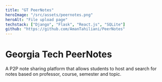 ```yaml
---
title: "GT PeerNotes"
heroImage: "/src/assets/peernotes.png"
heroAlt: "File upload page"
techstack: ["Django", "Flask", "React.js", "SQLite"]
github: "https://github.com/AmanTahiliani/PeerNotes"
---
```


# Georgia Tech PeerNotes
A P2P note sharing platform that allows students to host and search for notes based on professor, course, semester and topic.